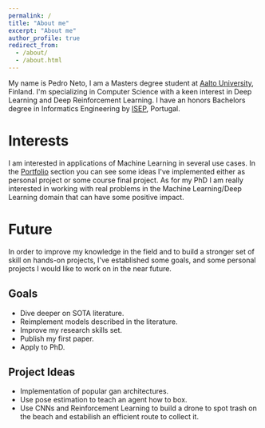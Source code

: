 ```yaml
---
permalink: /
title: "About me"
excerpt: "About me"
author_profile: true
redirect_from: 
  - /about/
  - /about.html
---
```


My name is Pedro Neto, I am a Masters degree student at [Aalto University](https://www.aalto.fi/en), Finland. I'm specializing in Computer Science with a keen interest in Deep Learning and Deep Reinforcement Learning. I have an honors Bachelors degree in Informatics Engineering by [ISEP](http://isep.ipp.pt/),  Portugal. 

Interests 
======
I am interested in applications of Machine Learning in several use cases. In the [Portfolio](https://netopedro.github.io/portfolio/) section you can see some ideas I've implemented either as personal project or some course final project. As for my PhD I am really interested in working with real problems in the Machine Learning/Deep Learning domain that can have some positive impact.

Future
======
In order to improve my knowledge in the field and to build a stronger set of skill on hands-on projects, I've established some goals, and some personal projects I would like to work on in the near future. 

Goals
------
* Dive deeper on SOTA literature.
* Reimplement models described in the literature.
* Improve my research skills set.
* Publish my first paper.
* Apply to PhD.

Project Ideas
------
* Implementation of popular gan architectures. 
* Use pose estimation to teach an agent how to box. 
* Use CNNs and Reinforcement Learning to build a drone to spot trash on the beach and estabilish an efficient route to collect it. 
